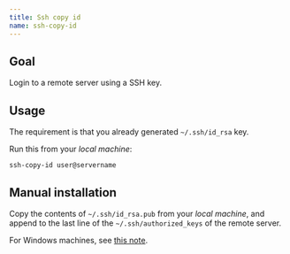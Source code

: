 ```yaml
---
title: Ssh copy id
name: ssh-copy-id
---
```


## Goal

Login to a remote server using a SSH key.

## Usage

The requirement is that you already generated `~/.ssh/id_rsa` key.

Run this from your *local machine*:

```shell
ssh-copy-id user@servername
```

## Manual installation

Copy the contents of `~/.ssh/id_rsa.pub` from your *local machine*,
and append to the last line of the `~/.ssh/authorized_keys` of the remote server.

For Windows machines, see [this note](/tool/windows/ssh).
